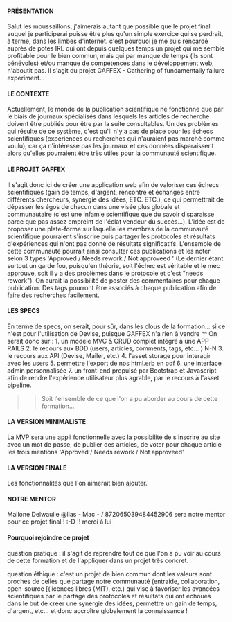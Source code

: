 #### PRÉSENTATION

Salut les moussaillons, j'aimerais autant que possible que le projet final auquel je participerai puisse être plus qu'un simple exercice qui se perdrait, à terme, dans les limbes d'internet. c'est pourquoi je me suis rencardé auprès de potes IRL qui ont depuis quelques temps un projet qui me semble profitable pour le bien commun, mais qui par manque de temps (ils sont bénévoles) et/ou manque de compétences dans le développement web, n'aboutit pas. Il s'agit du projet GAFFEX - Gathering of fundamentally failure experiment...

#### LE CONTEXTE

Actuellement, le monde de la publication scientifique ne fonctionne que par le biais de journaux spécialisés dans lesquels les articles de recherche doivent être publiés pour être par la suite consultables. Un des problèmes qui résulte de ce système, c'est qu'il n'y a pas de place pour les échecs scientifiques (expériences ou recherches qui n'auraient pas marché comme voulu), car ça n'intéresse pas les journaux et ces données disparaissent alors qu'elles pourraient être très utiles pour la communauté scientifique.

#### LE PROJET GAFFEX

Il s'agit donc ici de créer une application web afin de valoriser ces échecs scientifiques (gain de temps, d'argent, rencontre et échanges entre différents chercheurs, synergie des idées, ETC. ETC.), ce qui permettrait de dépasser les égos de chacun dans une visée plus globale et communautaire (c'est une infamie scientifique que du savoir disparaisse parce que pas assez empreint de l'éclat vendeur du succès...). L'idée est de proposer une plate-forme sur laquelle les membres de la communauté scientifique pourraient s'inscrire puis partager les protocoles et résultats d'expériences qui n'ont pas donné de résultats significatifs. L'ensemble de cette communauté pourrait ainsi consulter ces publications et les noter selon 3 types 'Approved / Needs rework / Not approveed ' (Le dernier étant surtout un garde fou, puisqu'en théorie, soit l'échec est véritable et le mec approuve, soit il y a des problèmes dans le protocole et c'est "needs rework"). On aurait la possibilité de poster des commentaires pour chaque publication. Des tags pourront être associés à chaque publication afin de faire des recherches facilement.

#### LES SPECS

En terme de specs, on serait, pour sûr, dans les clous de la formation... si ce n'est pour l'utilisation de Devise, puisque GAFFEX n'a rien à vendre ^^ On serait donc sur : 1. un modèle MVC & CRUD complet intégré à une APP RAILS 2. le recours aux BDD (users, articles, comments, tags, etc... ) N-N 3. le recours aux API (Devise, Mailer, etc.) 4. l'asset storage pour interagir avec les users 5. permettre l'export de nos html.erb en pdf 6. une interface admin personnalisée 7. un front-end propulsé par Bootstrap et Javascript afin de rendre l'expérience utilisateur plus agrable, par le recours à l'asset pipeline.

> > Soit l'ensemble de ce que l'on a pu aborder au cours de cette formation...

#### LA VERSION MINIMALISTE

La MVP sera une appli fonctionnelle avec la possibilité de s'inscrire au site avec un mot de passe, de publier des articles, de voter pour chaque article les trois mentions 'Approved / Needs rework / Not approveed'

#### LA VERSION FINALE

Les fonctionnalités que l'on aimerait bien ajouter.

#### NOTRE MENTOR

Mallone Delwaulle @lias - Mac - / 872065039484452906 sera notre mentor pour ce projet final ! :-D !! merci à lui

#### Pourquoi rejoindre ce projet

question pratique :
il s'agit de reprendre tout ce que l'on a pu voir au cours de cette formation et de l'appliquer dans un projet très concret.

question éthique :
c'est un projet de bien commun dont les valeurs sont proches de celles que partage notre communauté (entraide, collaboration, open-source [(licences libres (MIT), etc.) qui vise à favoriser les avancées scientifiques par le partage des protocoles et résultats qui ont échoués dans le but de créer une synergie des idées, permettre un gain de temps, d'argent, etc... et donc accroître globalement la connaissance !
